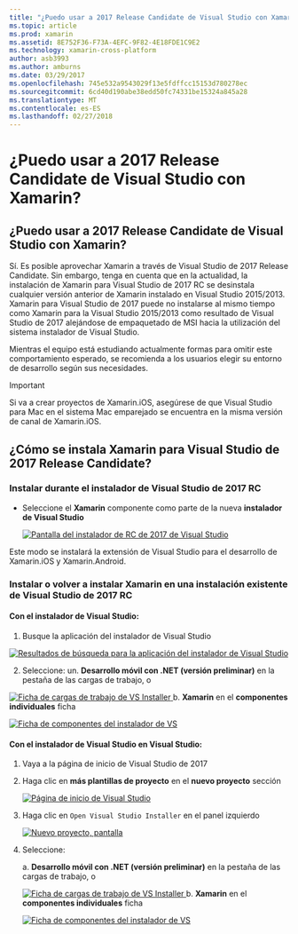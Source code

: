 ```yaml
---
title: "¿Puedo usar a 2017 Release Candidate de Visual Studio con Xamarin?"
ms.topic: article
ms.prod: xamarin
ms.assetid: 8E752F36-F73A-4EFC-9F82-4E18FDE1C9E2
ms.technology: xamarin-cross-platform
author: asb3993
ms.author: amburns
ms.date: 03/29/2017
ms.openlocfilehash: 745e532a9543029f13e5fdffcc15153d780278ec
ms.sourcegitcommit: 6cd40d190abe38edd50fc74331be15324a845a28
ms.translationtype: MT
ms.contentlocale: es-ES
ms.lasthandoff: 02/27/2018
---
```

# <a name="can-i-use-visual-studio-2017-release-candidate-with-xamarin"></a>¿Puedo usar a 2017 Release Candidate de Visual Studio con Xamarin?

## <a name="can-i-use-visual-studio-2017-release-candidate-with-xamarin"></a>¿Puedo usar a 2017 Release Candidate de Visual Studio con Xamarin?

Sí. Es posible aprovechar Xamarin a través de Visual Studio de 2017 Release Candidate. Sin embargo, tenga en cuenta que en la actualidad, la instalación de Xamarin para Visual Studio de 2017 RC se desinstala cualquier versión anterior de Xamarin instalado en Visual Studio 2015/2013. Xamarin para Visual Studio de 2017 puede no instalarse al mismo tiempo como Xamarin para la Visual Studio 2015/2013 como resultado de Visual Studio de 2017 alejándose de empaquetado de MSI hacia la utilización del sistema instalador de Visual Studio.

Mientras el equipo está estudiando actualmente formas para omitir este comportamiento esperado, se recomienda a los usuarios elegir su entorno de desarrollo según sus necesidades. 

> [!IMPORTANT]
> Si va a crear proyectos de Xamarin.iOS, asegúrese de que Visual Studio para Mac en el sistema Mac emparejado se encuentra en la misma versión de canal de Xamarin.iOS.

## <a name="how-do-i-install-xamarin-to-visual-studio-2017-release-candidate"></a>¿Cómo se instala Xamarin para Visual Studio de 2017 Release Candidate?

### <a name="installing-during-the-visual-studio-2017-rc-installer"></a>Instalar durante el instalador de Visual Studio de 2017 RC

* Seleccione el **Xamarin** componente como parte de la nueva **instalador de Visual Studio**

  [ ![](visualstudio-2017-rc-images/install1-sml.png "Pantalla del instalador de RC de 2017 de Visual Studio")](visualstudio-2017-rc-images/install1-orig.png)

Este modo se instalará la extensión de Visual Studio para el desarrollo de Xamarin.iOS y Xamarin.Android.

### <a name="installing-or-reinstalling-xamarin-in-an-existing-installation-of-visual-studio-2017-rc"></a>Instalar o volver a instalar Xamarin en una instalación existente de Visual Studio de 2017 RC

#### <a name="using-the-visual-studio-installer"></a>Con el instalador de Visual Studio:

1. Busque la aplicación del instalador de Visual Studio

  [ ![](visualstudio-2017-rc-images/reinstall1-sml.png "Resultados de búsqueda para la aplicación del instalador de Visual Studio")](visualstudio-2017-rc-images/reinstall1-orig.png)

2. Seleccione: un. **Desarrollo móvil con .NET (versión preliminar)** en la pestaña de las cargas de trabajo, o

  [ ![](visualstudio-2017-rc-images/reinstall2-sml.png "Ficha de cargas de trabajo de VS Installer") ](visualstudio-2017-rc-images/reinstall2-orig.png) b. **Xamarin** en el **componentes individuales** ficha

  [ ![](visualstudio-2017-rc-images/reinstall3-sml.png "Ficha de componentes del instalador de VS")](visualstudio-2017-rc-images/reinstall3-orig.png)

#### <a name="using-the-visual-studio-installer-within-visual-studio"></a>Con el instalador de Visual Studio en Visual Studio:
1. Vaya a la página de inicio de Visual Studio de 2017
2. Haga clic en **más plantillas de proyecto** en el **nuevo proyecto** sección

    [ ![](visualstudio-2017-rc-images/reinstall4-sml.png "Página de inicio de Visual Studio")](visualstudio-2017-rc-images/reinstall4-orig.png)
3. Haga clic en `Open Visual Studio Installer` en el panel izquierdo

    [ ![](visualstudio-2017-rc-images/reinstall5-sml.png "Nuevo proyecto, pantalla")](visualstudio-2017-rc-images/reinstall5-orig.png)
4. Seleccione:
    
    a. **Desarrollo móvil con .NET (versión preliminar)** en la pestaña de las cargas de trabajo, o

    [ ![](visualstudio-2017-rc-images/reinstall2-sml.png "Ficha de cargas de trabajo de VS Installer") ](visualstudio-2017-rc-images/reinstall2-orig.png) b. **Xamarin** en el **componentes individuales** ficha

    [ ![](visualstudio-2017-rc-images/reinstall3-sml.png "Ficha de componentes del instalador de VS")](visualstudio-2017-rc-images/reinstall3-orig.png)
